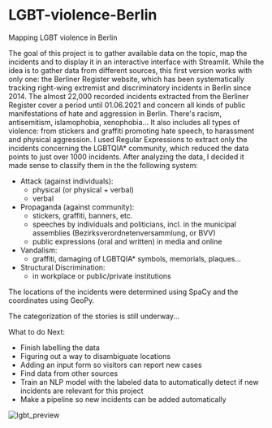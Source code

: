 # LGBT-violence-Berlin
Mapping LGBT violence in Berlin

The goal of this project is to gather available data on the topic, map the incidents and to display it in an interactive interface with Streamlit. While the idea is to gather data from different sources, this first version works with only one: the Berliner Register website, which has been systematically tracking right-wing extremist and discriminatory incidents in Berlin  since 2014. 
The almost 22,000 recorded incidents extracted from the Berliner Register cover a period until 01.06.2021 and concern all kinds of public manifestations of hate and aggression in Berlin. There's racism, antisemitism, islamophobia, xenophobia... It also includes all types of violence: from stickers and graffiti promoting hate speech, to harassment and physical aggression. I used Regular Expressions to extract only the incidents concerning the LGBTQIA* community, which reduced the data points to just over 1000 incidents. After analyzing the data, I decided it made sense to classify them in the the following system:

- Attack (against individuals):
    - physical (or physical + verbal)
    - verbal
- Propaganda (against community):
    - stickers, graffiti, banners, etc.
    - speeches by individuals and politicians, incl. in the municipal assemblies (Bezirksverordnetenversammlung, or BVV)
    - public expressions (oral and written) in media and online
- Vandalism:
    - graffiti, damaging of LGBTQIA* symbols, memorials, plaques...
- Structural Discrimination:
   - in workplace or public/private institutions

The locations of the incidents were determined using SpaCy and the coordinates using GeoPy.

The categorization of the stories is still underway...

What to do Next:

- Finish labelling the data
- Figuring out a way to disambiguate locations
- Adding an input form so visitors can report new cases
- Find data from other sources
- Train an NLP model with the labeled data to automatically detect if new incidents are relevant for this project
- Make a pipeline so new incidents can be added automatically

![lgbt_preview](https://user-images.githubusercontent.com/77271778/132096390-209759bf-5fe2-4734-8457-10bdc188b626.gif)
